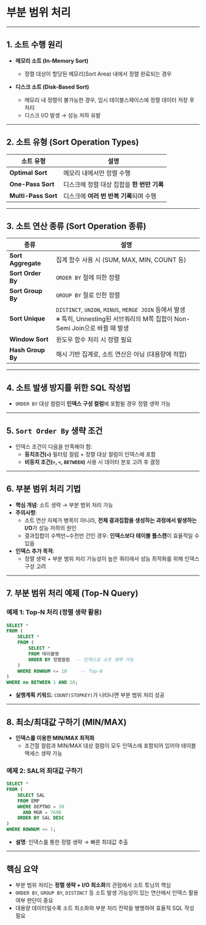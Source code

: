 
# 부분 범위 처리

---

## 1. 소트 수행 원리

- **메모리 소트 (In-Memory Sort)**  
  - 정렬 대상이 할당된 메모리(Sort Area) 내에서 정렬 완료되는 경우

- **디스크 소트 (Disk-Based Sort)**  
  - 메모리 내 정렬이 불가능한 경우, 임시 테이블스페이스에 정렬 데이터 저장 후 처리  
  - 디스크 I/O 발생 → 성능 저하 유발

---

## 2. 소트 유형 (Sort Operation Types)

| 소트 유형        | 설명 |
|------------------|------|
| **Optimal Sort** | 메모리 내에서만 정렬 수행 |
| **One-Pass Sort**| 디스크에 정렬 대상 집합을 **한 번만 기록** |
| **Multi-Pass Sort** | 디스크에 **여러 번 반복 기록**되며 수행 |

---

## 3. 소트 연산 종류 (Sort Operation 종류)

| 종류 | 설명 |
|------|------|
| **Sort Aggregate** | 집계 함수 사용 시 (SUM, MAX, MIN, COUNT 등) |
| **Sort Order By** | `ORDER BY` 절에 의한 정렬 |
| **Sort Group By** | `GROUP BY` 절로 인한 정렬 |
| **Sort Unique** | `DISTINCT`, `UNION`, `MINUS`, `MERGE JOIN` 등에서 발생<br>※ 특히, Unnesting된 서브쿼리의 M쪽 집합이 Non-Semi Join으로 바뀔 때 발생 |
| **Window Sort** | 윈도우 함수 처리 시 정렬 필요 |
| **Hash Group By** | 해시 기반 집계로, 소트 연산은 아님 (대용량에 적합) |

---

## 4. 소트 발생 방지를 위한 SQL 작성법

- `ORDER BY` 대상 컬럼이 **인덱스 구성 컬럼**에 포함될 경우 정렬 생략 가능

---

## 5. `Sort Order By` 생략 조건

- 인덱스 조건이 다음을 만족해야 함:
  - **등치조건(`=`)** 필터링 컬럼 + 정렬 대상 컬럼이 인덱스에 포함
  - **비등치 조건(`>`, `<`, `BETWEEN`)** 사용 시 데이터 분포 고려 후 결정

---

## 6. 부분 범위 처리 기법

- **핵심 개념**: 소트 생략 → 부분 범위 처리 가능
- **주의사항**:
  - 소트 연산 자체가 병목이 아니라, **전체 결과집합을 생성하는 과정에서 발생하는 I/O**가 성능 저하의 원인
  - 결과집합이 수백만~수천만 건인 경우: **인덱스보다 테이블 풀스캔**이 효율적일 수 있음
- **인덱스 추가 목적**:
  - 정렬 생략 + 부분 범위 처리 가능성이 높은 쿼리에서 성능 최적화를 위해 인덱스 구성 고려

---

## 7. 부분 범위 처리 예제 (Top-N Query)

### 예제 1: Top-N 처리 (정렬 생략 활용)
```sql
SELECT *
FROM (
    SELECT *
    FROM (
        SELECT *
        FROM 테이블명
        ORDER BY 정렬컬럼  -- 인덱스로 소트 생략 가능
    )
    WHERE ROWNUM <= 10     -- Top-N
)
WHERE no BETWEEN 1 AND 10;
```

- **실행계획 키워드**: `COUNT(STOPKEY)`가 나타나면 부분 범위 처리 성공

---

## 8. 최소/최대값 구하기 (MIN/MAX)

- **인덱스를 이용한 MIN/MAX 최적화**
  - 조건절 컬럼과 MIN/MAX 대상 컬럼이 모두 인덱스에 포함되어 있어야 테이블 액세스 생략 가능

### 예제 2: SAL의 최대값 구하기
```sql
SELECT *
FROM (
    SELECT SAL
    FROM EMP
    WHERE DEPTNO = 30
      AND MGR = 7698
    ORDER BY SAL DESC
)
WHERE ROWNUM <= 1;
```

- **설명**: 인덱스를 통한 정렬 생략 → 빠른 최대값 추출

---

## 핵심 요약

- 부분 범위 처리는 **정렬 생략 + I/O 최소화**의 관점에서 소트 튜닝의 핵심
- `ORDER BY`, `GROUP BY`, `DISTINCT` 등 소트 발생 가능성이 있는 연산에서 인덱스 활용 여부 판단이 중요
- 대용량 데이터일수록 소트 최소화와 부분 처리 전략을 병행하여 효율적 SQL 작성 필요
